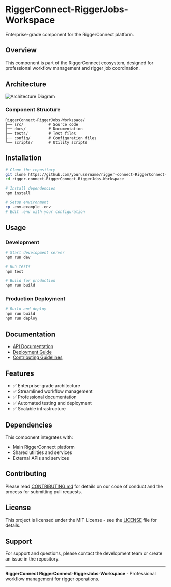 # RiggerConnect-RiggerJobs-Workspace

Enterprise-grade component for the RiggerConnect platform.

## Overview

This component is part of the RiggerConnect ecosystem, designed for professional workflow management and rigger job coordination.

## Architecture

![Architecture Diagram](./docs/architecture-diagram.png)

### Component Structure

```
RiggerConnect-RiggerJobs-Workspace/
├── src/           # Source code
├── docs/          # Documentation
├── tests/         # Test files
├── config/        # Configuration files
└── scripts/       # Utility scripts
```

## Installation

```bash
# Clone the repository
git clone https://github.com/yourusername/rigger-connect-RiggerConnect-RiggerJobs-Workspace.git
cd rigger-connect-RiggerConnect-RiggerJobs-Workspace

# Install dependencies
npm install

# Setup environment
cp .env.example .env
# Edit .env with your configuration
```

## Usage

### Development

```bash
# Start development server
npm run dev

# Run tests
npm test

# Build for production
npm run build
```

### Production Deployment

```bash
# Build and deploy
npm run build
npm run deploy
```

## Documentation

- [API Documentation](./docs/api.md)
- [Deployment Guide](./docs/deployment.md)
- [Contributing Guidelines](./CONTRIBUTING.md)

## Features

- ✅ Enterprise-grade architecture
- ✅ Streamlined workflow management
- ✅ Professional documentation
- ✅ Automated testing and deployment
- ✅ Scalable infrastructure

## Dependencies

This component integrates with:
- Main RiggerConnect platform
- Shared utilities and services
- External APIs and services

## Contributing

Please read [CONTRIBUTING.md](./CONTRIBUTING.md) for details on our code of conduct and the process for submitting pull requests.

## License

This project is licensed under the MIT License - see the [LICENSE](./LICENSE) file for details.

## Support

For support and questions, please contact the development team or create an issue in the repository.

---

**RiggerConnect RiggerConnect-RiggerJobs-Workspace** - Professional workflow management for rigger operations.
